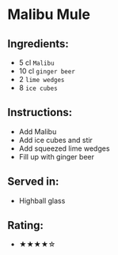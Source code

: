 # Malibu Mule

## Ingredients:
- 5 cl `Malibu`
- 10 cl `ginger beer`
- 2 `lime wedges`
- 8 `ice cubes`

## Instructions:
- Add Malibu
- Add ice cubes and stir
- Add squeezed lime wedges
- Fill up with ginger beer

## Served in:
- Highball glass

## Rating:
- ★★★★☆